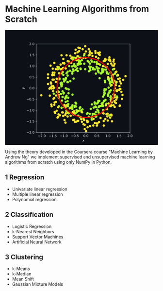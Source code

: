 # Machine Learning Algorithms from Scratch
<p align="center">
	<img src="./2 Classification/1 Logistic Regression/logit_application.png" width="600" align="center">
</p>

Using the theory developed in the Coursera course "Machine Learning by Andrew Ng" we implement supervised and unsupervised machine learning algorithms from scratch using only NumPy in Python.

## 1 Regression
* Univariate linear regression
* Multiple linear regression
* Polynomial regression

## 2 Classification
* Logistic Regression
* k-Nearest Neighbors
* Support Vector Machines
* Artificial Neural Network

## 3 Clustering
* k-Means
* k-Median
* Mean Shift
* Gaussian Mixture Models
